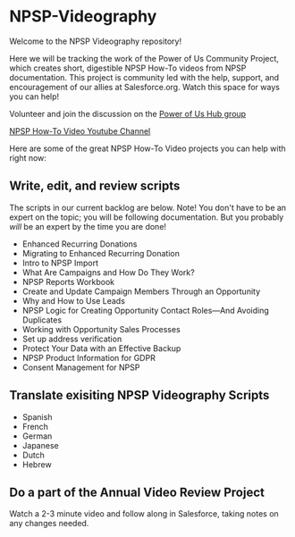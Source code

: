 # NPSP-Videography

Welcome to the NPSP Videography repository! 

Here we will be tracking the work of the Power of Us Community Project, which creates short, digestible NPSP How-To videos from NPSP documentation. This project is community led with the help, support, and encouragement of our allies at Salesforce.org. Watch this space for ways you can help!

Volunteer and join the discussion on the [Power of Us Hub group](https://powerofus.force.com/s/feed/0D51E00005GfhR2SAJ)

[NPSP How-To Video Youtube Channel](https://www.youtube.com/channel/UC8kDDLRZzDdOBS24al99Kag)


Here are some of the great NPSP How-To Video projects you can help with right now:

## Write, edit, and review scripts
The scripts in our current backlog are below. Note! You don't have to be an expert on the topic; you will be following documentation. But you probably *will* be an expert by the time you are done!

* Enhanced Recurring Donations
* Migrating to Enhanced Recurring Donation
* Intro to NPSP Import 
* What Are Campaigns and How Do They Work?
* NPSP Reports Workbook
* Create and Update Campaign Members Through an Opportunity
* Why and How to Use Leads
* NPSP Logic for Creating Opportunity Contact Roles—And Avoiding Duplicates
* Working with Opportunity Sales Processes
* Set up address verification
* Protect Your Data with an Effective Backup
* NPSP Product Information for GDPR
* Consent Management for NPSP

## Translate exisiting NPSP Videography Scripts
* Spanish
* French
* German
* Japanese
* Dutch
* Hebrew

## Do a part of the Annual Video Review Project
Watch a 2-3 minute video and follow along in Salesforce, taking notes on any changes needed.
 
